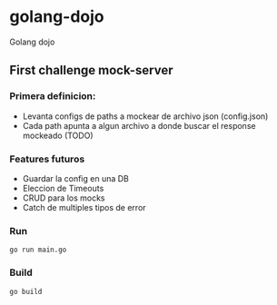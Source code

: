 # golang-dojo

Golang dojo

## First challenge mock-server

### Primera definicion:

- Levanta configs de paths a mockear de archivo json (config.json)
- Cada path apunta a algun archivo a donde buscar el response mockeado (TODO)

### Features futuros

- Guardar la config en una DB
- Eleccion de Timeouts
- CRUD para los mocks
- Catch de multiples tipos de error

### Run

```go run main.go```

### Build

```go build```
